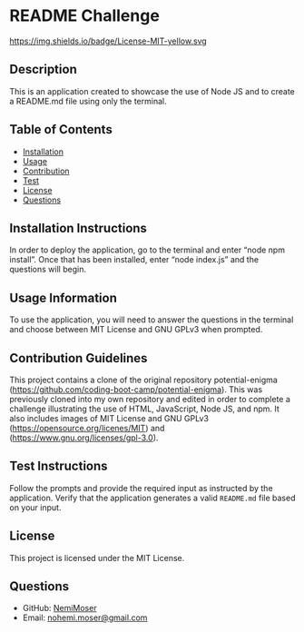 
# README Challenge

https://img.shields.io/badge/License-MIT-yellow.svg

## Description

This is an application created to showcase the use of Node JS and to create a README.md file using only the terminal.

## Table of Contents
- [Installation](#installation)
- [Usage](#usage)
- [Contribution](#contribution)
- [Test](#test)
- [License](#license)
- [Questions](#questions)

## Installation Instructions
In order to deploy the application, go to the terminal and enter “node npm install”. Once that has been installed, enter “node index.js” and the questions will begin.

## Usage Information
To use the application, you will need to answer the questions in the terminal and choose between MIT License and GNU GPLv3 when prompted.

## Contribution Guidelines
This project contains a clone of the original repository potential-enigma (https://github.com/coding-boot-camp/potential-enigma). This was previously cloned into my own repository and edited in order to complete a challenge illustrating the use of HTML, JavaScript, Node JS, and npm. It also includes images of MIT License and GNU GPLv3 (https://opensource.org/licenes/MIT) and (https://www.gnu.org/licenses/gpl-3.0).

## Test Instructions
Follow the prompts and provide the required input as instructed by the application. Verify that the application generates a valid `README.md` file based on your input.

## License

This project is licensed under the MIT License.

## Questions

- GitHub: [NemiMoser](https://github.com/NemiMoser)
- Email: nohemi.moser@gmail.com
